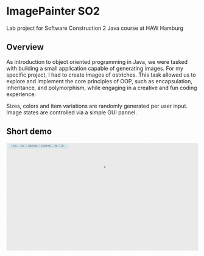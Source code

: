 # ImagePainter SO2
Lab project for Software Construction 2 Java course at HAW Hamburg

## Overview
As introduction to object oriented programming in Java, we were tasked with building a small application capable of generating images.
For my specific project, I had to create images of ostriches. This task allowed us to explore and implement the core principles of OOP, such as encapsulation, inheritance, and polymorphism, while engaging in a creative and fun coding experience.

Sizes, colors and item variations are randomly generated per user input. Image states are controlled via a simple GUI pannel. 


## Short demo
![](https://github.com/NSA-Dev/ImagePainter_SO2_Java/blob/main/PainterGif.gif)
